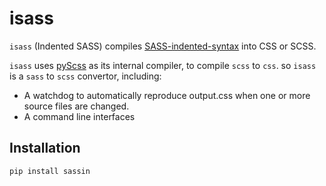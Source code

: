 
# isass

`isass` (Indented SASS) compiles [SASS-indented-syntax](http://sass-lang.com/documentation/file.INDENTED_SYNTAX.html) 
into CSS or SCSS. 


 `isass` uses [pyScss](https://github.com/Kronuz/pyScss) as its internal compiler, to compile `scss` to `css`. so `isass` is a `sass` to `scss` convertor, including: 

* A watchdog to automatically reproduce output.css when one or more source files are changed.
* A command line interfaces 


## Installation

    pip install sassin


